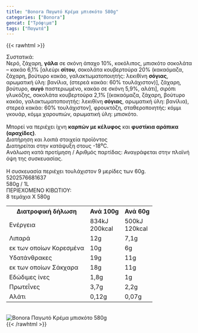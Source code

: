 ```yaml
---
title: "Bonora Παγωτό Κρέμα μπισκότο 580g"
categories: ["Bonora"]
gencat: ["Τρόφιμα"]
tags: ["Παγωτά"]
---
```

{{< rawhtml >}}

<div class="sload95"><div class="product"><div id="sistatika">Συστατικά:</div><div class="alltext">Νερό, ζάχαρη, <b>γάλα</b> σε σκόνη άπαχο 10%, κοκόλιπος, μπισκότο σοκολάτα – κακάο 6,1% [αλεύρι <b>σίτου</b>, σοκολάτα κουβερτούρα 20% (κακαόμαζα, ζάχαρη, βούτυρο κακάο, γαλακτωματοποιητής: λεκιθίνη <b>σόγιας</b>, αρωματική ύλη: βανίλια, (στερεά κακάο: 60% τουλάχιστον)], ζάχαρη, βούτυρο, <b>αυγό</b> παστεριωμένο, κακάο σε σκόνη 5,9%, αλάτι], σιρόπι γλυκόζης, σοκολάτα κουβερτούρα 2,1% [(κακαόμαζα, ζάχαρη, βούτυρο κακάο, γαλακτωματοποιητής: λεκιθίνη <b>σόγιας</b>, αρωματική ύλη: βανίλια), στερεά κακάο: 60% τουλάχιστον], φρουκτόζη, σταθεροποιητής: κόμμι γκουάρ, κόμμι χαρουπιών, αρωματική ύλη: μπισκότο.<br><br>Μπορεί να περιέχει ίχνη <b>καρπών με κέλυφος</b> και <b>φυστίκια αράπικα (αραχίδες)</b>.</div><div id="loipa">Διατήρηση και λοιπά στοιχεία προϊόντος</div><div class="alltext">Διατηρείται στην κατάψυξη στους -18⁰C.<br>Aνάλωση κατά προτίμηση / Aριθμός παρτίδας: Αναγράφεται στην πλαϊνή όψη της συσκευασίας.<br><br>H συσκευασία περιέχει τουλάχιστον 9 μερίδες των 60g.</div><div id="barcode"><div id="barimage1"></div><span id="bartext">5202576681637</span></div><div id="varos"><div id="varosimage1"></div><span id="varostext">580g / 1L</span></div><div id="kivotio">ΠΕΡΙΕΧΟΜΕΝΟ ΚΙΒΩΤΙΟΥ:<br>8 τεμάχια Χ 580g</div><div class="tabout"><table id="diatable"><tbody><tr><th>Διατροφική δήλωση</th><th>Ανά 100g</th><th>Ανά 60g</th></tr><tr><td class="texr2">Ενέργεια</td><td class="texr">834kJ<br>200kcal</td><td class="texr">500kJ<br>120kcal</td></tr><tr><td class="texr2">Λιπαρά</td><td class="texr">12g</td><td class="texr">7,1g</td></tr><tr><td class="gray">εκ των οποίων Κορεσµένα</td><td class="gray2">10g</td><td class="gray2">6g</td></tr><tr><td class="texr2">Yδατάνθρακες</td><td class="texr">19g</td><td class="texr">11g</td></tr><tr><td class="gray">εκ των οποίων Σάκχαρα</td><td class="gray2">18g</td><td class="gray2">11g</td></tr><tr><td class="texr2">Eδώδιμες ίνες</td><td class="texr">1,8g</td><td class="texr">1g</td></tr><tr><td class="texr2">Πρωτεΐνες</td><td class="texr">3,7g</td><td class="texr">2,2g</td></tr><tr><td class="texr2">Αλάτι</td><td class="texr">0,12g</td><td class="texr">0,07g</td></tr></tbody></table></div><br><div class="pimg"><img alt="Bonora Παγωτό Κρέμα μπισκότο 580g" title="Bonora Παγωτό Κρέμα μπισκότο 580g" src="/media/images/bonora-pagwto-krema-mpiskoto-580g.jpg"></div></div></div>
{{< /rawhtml >}}


